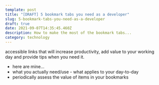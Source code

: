 ```yaml
---
template: post
title: "[DRAFT] 5 bookmark tabs you need as a developer"
slug: 5-bookmark-tabs-you-need-as-a-developer
draft: true
date: 2021-09-07T14:35:45.460Z
description: How to make the most of the bookmark tabs...
category: technology
---
```

accessible links that will increase productivity, add value to your working day and provide tips when you need it.

* here are mine...
* what you actually need/use - what applies to your day-to-day
* periodically assess the value of items in your bookmarks